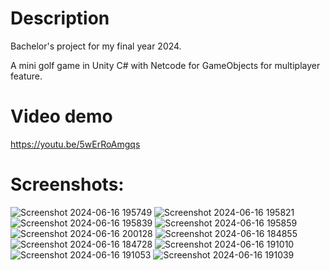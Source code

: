 # Description
Bachelor's project for my final year 2024.

A mini golf game in Unity C# with Netcode for GameObjects for multiplayer feature.

# Video demo
https://youtu.be/5wErRoAmgqs

# Screenshots:
![Screenshot 2024-06-16 195749](https://github.com/user-attachments/assets/d985cf27-f839-49b3-93b1-3f5c43a5ebc1)
![Screenshot 2024-06-16 195821](https://github.com/user-attachments/assets/ead2d6e2-403f-4753-a7b2-84fb3c148694)
![Screenshot 2024-06-16 195839](https://github.com/user-attachments/assets/4402d859-888a-4772-b861-23d54527979b)
![Screenshot 2024-06-16 195859](https://github.com/user-attachments/assets/6186e642-1922-4ee1-b707-e1a45230136f)
![Screenshot 2024-06-16 200128](https://github.com/user-attachments/assets/af581e40-58f2-4b73-8a52-290a11afbdb6)
![Screenshot 2024-06-16 184855](https://github.com/user-attachments/assets/25fac8a0-b72c-4662-8caa-c57dc9a1ecc5)
![Screenshot 2024-06-16 184728](https://github.com/user-attachments/assets/af3b6c78-89c3-44cc-ba68-87f788750f18)
![Screenshot 2024-06-16 191010](https://github.com/user-attachments/assets/335429b3-7b5f-4005-bb05-5a825e9708af)
![Screenshot 2024-06-16 191053](https://github.com/user-attachments/assets/1685840e-220f-422e-aed2-64eff4722006)
![Screenshot 2024-06-16 191039](https://github.com/user-attachments/assets/c32985d6-ea0b-4cfa-8e92-17e2171d18e2)
